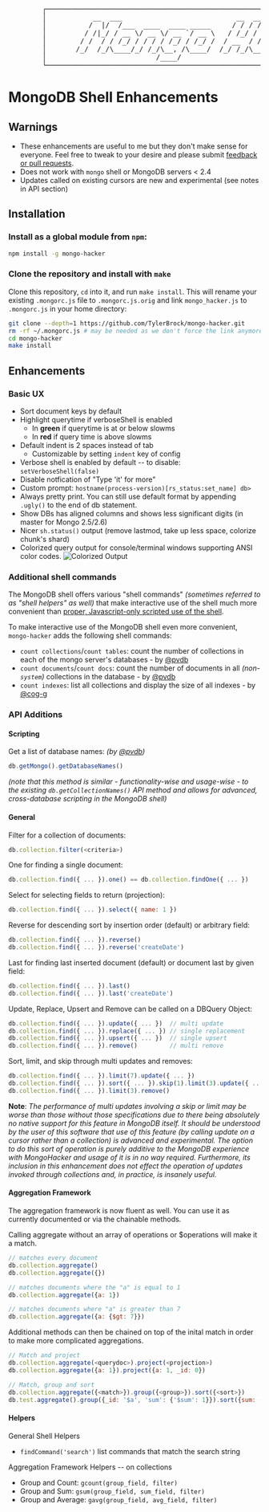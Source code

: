 <pre>
        ┌───────────────────────────────────────────────────────────────────────────────────┐
        │           __  ___                           __  __           __                   │
        │          /  |/  /___  ____  ____ _____     / / / /___ ______/ /_____  _____       │
        │         / /|_/ / __ \/ __ \/ __ `/ __ \   / /_/ / __ `/ ___/ //_/ _ \/ ___/       │
        │        / /  / / /_/ / / / / /_/ / /_/ /  / __  / /_/ / /__/ ,< /  __/ /           │
        │       /_/  /_/\____/_/ /_/\__, /\____/  /_/ /_/\__,_/\___/_/|_|\___/_/            │
        │                          /____/                                                   │
        └───────────────────────────────────────────────────────────────────────────────────┘</pre>

# MongoDB Shell Enhancements

## Warnings

* These enhancements are useful to me but they don't make sense for everyone. Feel free to tweak to your desire and please submit [feedback or pull requests](https://github.com/TylerBrock/mongo-hacker/issues).
* Does not work with `mongo` shell or MongoDB servers < 2.4
* Updates called on existing cursors are new and experimental (see notes in API section)

## Installation

### Install as a global module from `npm`:

```sh
npm install -g mongo-hacker
```

### Clone the repository and install with `make`

Clone this repository, `cd` into it, and run `make install`. This will rename your existing `.mongorc.js` file to `.mongorc.js.orig` and link `mongo_hacker.js` to `.mongorc.js` in your home directory:

```sh
git clone --depth=1 https://github.com/TylerBrock/mongo-hacker.git
rm -rf ~/.mongorc.js # may be needed as we don't force the link anymore
cd mongo-hacker
make install
```

## Enhancements

### Basic UX

  - Sort document keys by default
  - Highlight querytime if verboseShell is enabled
    - In **green** if querytime is at or below slowms
    - In **red** if query time is above slowms
  - Default indent is 2 spaces instead of tab
    - Customizable by setting `indent` key of config
  - Verbose shell is enabled by default -- to disable: `setVerboseShell(false)`
  - Disable notfication of "Type 'it' for more"
  - Custom prompt: `hostname(process-version)[rs_status:set_name] db>`
  - Always pretty print. You can still use default format by appending `.ugly()` to the end of db statement.
  - Show DBs has aligned columns and shows less significant digits (in master for Mongo 2.5/2.6)
  - Nicer `sh.status()` output (remove lastmod, take up less space, colorize chunk's shard)
  - Colorized query output for console/terminal windows supporting ANSI color codes.
    ![Colorized Output](http://tylerbrock.github.com/mongo-hacker/screenshots/colorized_shell.png)

### Additional shell commands

The MongoDB shell offers various "shell commands" _(sometimes referred to as "shell helpers" as well)_ that make interactive use of the shell much more convenient than [proper, Javascript-only scripted use of the shell][interactive_versus_scripted].

To make interactive use of the MongoDB shell even more convenient, `mongo-hacker` adds the following shell commands:

* `count collections`/`count tables`: count the number of collections in each of the mongo server's databases - by [@pvdb][pvdb]
* `count documents`/`count docs`: count the number of documents in all _(non-`system`)_ collections in the database - by [@pvdb][pvdb]
* `count indexes`: list all collections and display the size of all indexes - by [@cog-g][cog-g]

[interactive_versus_scripted]: http://docs.mongodb.org/manual/tutorial/write-scripts-for-the-mongo-shell/#differences-between-interactive-and-scripted-mongo

[pvdb]: https://github.com/pvdb
[cog-g]: https://github.com/Cog-g

### API Additions

#### Scripting

Get a list of database names: _(by [@pvdb][pvdb])_

```js
db.getMongo().getDatabaseNames()
```

_(note that this method is similar - functionality-wise and usage-wise - to the existing `db.getCollectionNames()` API method and allows for advanced, cross-database scripting in the MongoDB shell)_

#### General

Filter for a collection of documents:

```js
db.collection.filter(<criteria>)
```

One for finding a single document:

```js
db.collection.find({ ... }).one() == db.collection.findOne({ ... })
```

Select for selecting fields to return (projection):

```js
db.collection.find({ ... }).select({ name: 1 })
```

Reverse for descending sort by insertion order (default) or arbitrary field:

```js
db.collection.find({ ... }).reverse()
db.collection.find({ ... }).reverse('createDate')
```

Last for finding last inserted document (default) or document last by given field:

```js
db.collection.find({ ... }).last()
db.collection.find({ ... }).last('createDate')
```

Update, Replace, Upsert and Remove can be called on a DBQuery Object:

```js
db.collection.find({ ... }).update({ ... })  // multi update
db.collection.find({ ... }).replace({ ... }) // single replacement
db.collection.find({ ... }).upsert({ ... })  // single upsert
db.collection.find({ ... }).remove()         // multi remove
```

Sort, limit, and skip through multi updates and removes:

```js
db.collection.find({ ... }).limit(7).update({ ... })
db.collection.find({ ... }).sort({ ... }).skip(1).limit(3).update({ ... })
db.collection.find({ ... }).limit(3).remove()
```

**Note**: *The performance of multi updates involving a skip or limit may be worse than those without those specifications due to there being absolutely no native support for this feature in MongoDB itself. It should be understood by the user of this software that use of this feature (by calling update on a cursor rather than a collection) is advanced and experimental. The option to do this sort of operation is purely additive to the MongoDB experience with MongoHacker and usage of it is in no way required. Furthermore, its inclusion in this enhancement does not effect the operation of updates invoked through collections and, in practice, is insanely useful.*


#### Aggregation Framework

The aggregation framework is now fluent as well. You can use it as currently documented or via the chainable methods.

Calling aggregate without an array of operations or $operations will make it a match.

```js
// matches every document
db.collection.aggregate()
db.collection.aggregate({})

// matches documents where the "a" is equal to 1
db.collection.aggregate({a: 1})

// matches documents where "a" is greater than 7
db.collection.aggregate({a: {$gt: 7}})
```

Additional methods can then be chained on top of the inital match in order to make more complicated aggregations.

```js
// Match and project
db.collection.aggregate(<querydoc>).project(<projection>)
db.collection.aggregate({a: 1}).project({a: 1, _id: 0})

// Match, group and sort
db.collection.aggregate({<match>}).group({<group>}).sort({<sort>})
db.test.aggregate().group({_id: '$a', 'sum': {'$sum': 1}}).sort({sum: -1})
```

#### Helpers

General Shell Helpers

  - `findCommand('search')` list commands that match the search string

Aggregation Framework Helpers -- on collections

  - Group and Count: `gcount(group_field, filter)`
  - Group and Sum: `gsum(group_field, sum_field, filter)`
  - Group and Average: `gavg(group_field, avg_field, filter)`

